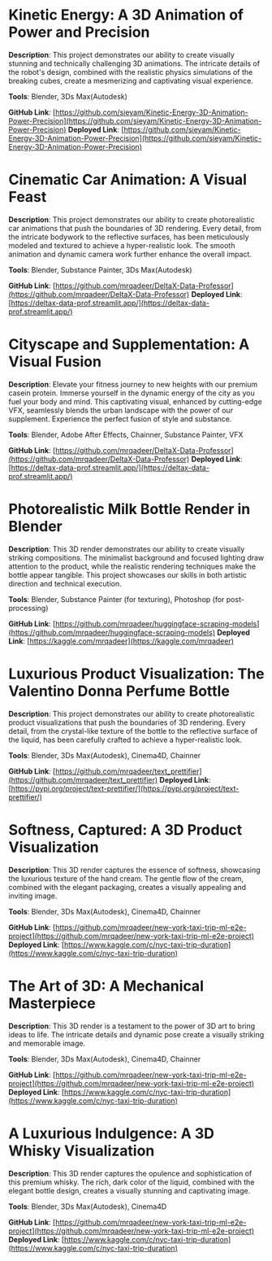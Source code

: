 # Kinetic Energy: A 3D Animation of Power and Precision

**Description**: This project demonstrates our ability to create visually stunning and technically challenging 3D animations. The intricate details of the robot's design, combined with the realistic physics simulations of the breaking cubes, create a mesmerizing and captivating visual experience.

**Tools**: Blender, 3Ds Max(Autodesk)

**GitHub Link**: [https://github.com/sieyam/Kinetic-Energy-3D-Animation-Power-Precision](https://github.com/sieyam/Kinetic-Energy-3D-Animation-Power-Precision)
**Deployed Link**: [https://github.com/sieyam/Kinetic-Energy-3D-Animation-Power-Precision](https://github.com/sieyam/Kinetic-Energy-3D-Animation-Power-Precision)

# Cinematic Car Animation: A Visual Feast

**Description**: This project demonstrates our ability to create photorealistic car animations that push the boundaries of 3D rendering. Every detail, from the intricate bodywork to the reflective surfaces, has been meticulously modeled and textured to achieve a hyper-realistic look. The smooth animation and dynamic camera work further enhance the overall impact.

**Tools**: Blender, Substance Painter, 3Ds Max(Autodesk)

**GitHub Link**: [https://github.com/mrqadeer/DeltaX-Data-Professor](https://github.com/mrqadeer/DeltaX-Data-Professor)
**Deployed Link**: [https://deltax-data-prof.streamlit.app/](https://deltax-data-prof.streamlit.app/)

# Cityscape and Supplementation: A Visual Fusion

**Description**: Elevate your fitness journey to new heights with our premium casein protein. Immerse yourself in the dynamic energy of the city as you fuel your body and mind. This captivating visual, enhanced by cutting-edge VFX, seamlessly blends the urban landscape with the power of our supplement. Experience the perfect fusion of style and substance.

**Tools**: Blender, Adobe After Effects, Chainner, Substance Painter, VFX

**GitHub Link**: [https://github.com/mrqadeer/DeltaX-Data-Professor](https://github.com/mrqadeer/DeltaX-Data-Professor)
**Deployed Link**: [https://deltax-data-prof.streamlit.app/](https://deltax-data-prof.streamlit.app/)

# Photorealistic Milk Bottle Render in Blender

**Description**: This 3D render demonstrates our ability to create visually striking compositions. The minimalist background and focused lighting draw attention to the product, while the realistic rendering techniques make the bottle appear tangible. This project showcases our skills in both artistic direction and technical execution.

**Tools**: Blender, Substance Painter (for texturing), Photoshop (for post-processing)

**GitHub Link**: [https://github.com/mrqadeer/huggingface-scraping-models](https://github.com/mrqadeer/huggingface-scraping-models)
**Deployed Link**: [https://kaggle.com/mrqadeer](https://kaggle.com/mrqadeer)

# Luxurious Product Visualization: The Valentino Donna Perfume Bottle

**Description**: This project demonstrates our ability to create photorealistic product visualizations that push the boundaries of 3D rendering. Every detail, from the crystal-like texture of the bottle to the reflective surface of the liquid, has been carefully crafted to achieve a hyper-realistic look.

**Tools**: Blender, 3Ds Max(Autodesk), Cinema4D, Chainner

**GitHub Link**: [https://github.com/mrqadeer/text_prettifier](https://github.com/mrqadeer/text_prettifier)
**Deployed Link**: [https://pypi.org/project/text-prettifier/](https://pypi.org/project/text-prettifier/)

# Softness, Captured: A 3D Product Visualization

**Description**: This 3D render captures the essence of softness, showcasing the luxurious texture of the hand cream. The gentle flow of the cream, combined with the elegant packaging, creates a visually appealing and inviting image.

**Tools**: Blender, 3Ds Max(Autodesk), Cinema4D, Chainner

**GitHub Link**: [https://github.com/mrqadeer/new-york-taxi-trip-ml-e2e-project](https://github.com/mrqadeer/new-york-taxi-trip-ml-e2e-project)
**Deployed Link**: [https://www.kaggle.com/c/nyc-taxi-trip-duration](https://www.kaggle.com/c/nyc-taxi-trip-duration)

# The Art of 3D: A Mechanical Masterpiece

**Description**: This 3D render is a testament to the power of 3D art to bring ideas to life. The intricate details and dynamic pose create a visually striking and memorable image.

**Tools**: Blender, 3Ds Max(Autodesk), Cinema4D, Chainner

**GitHub Link**: [https://github.com/mrqadeer/new-york-taxi-trip-ml-e2e-project](https://github.com/mrqadeer/new-york-taxi-trip-ml-e2e-project)
**Deployed Link**: [https://www.kaggle.com/c/nyc-taxi-trip-duration](https://www.kaggle.com/c/nyc-taxi-trip-duration)

# A Luxurious Indulgence: A 3D Whisky Visualization

**Description**: This 3D render captures the opulence and sophistication of this premium whisky. The rich, dark color of the liquid, combined with the elegant bottle design, creates a visually stunning and captivating image.

**Tools**: Blender, 3Ds Max(Autodesk), Cinema4D

**GitHub Link**: [https://github.com/mrqadeer/new-york-taxi-trip-ml-e2e-project](https://github.com/mrqadeer/new-york-taxi-trip-ml-e2e-project)
**Deployed Link**: [https://www.kaggle.com/c/nyc-taxi-trip-duration](https://www.kaggle.com/c/nyc-taxi-trip-duration)

